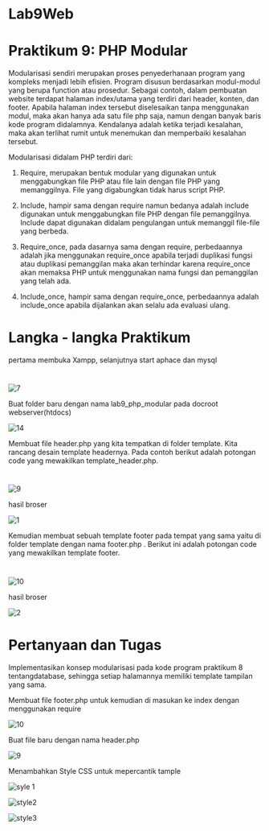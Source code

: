 # Lab9Web
# Praktikum 9: PHP Modular

Modularisasi sendiri merupakan proses penyederhanaan program yang kompleks menjadi lebih efisien. Program disusun berdasarkan modul-modul yang berupa function atau prosedur. Sebagai contoh, dalam pembuatan website terdapat halaman index/utama yang terdiri dari header, konten, dan footer. Apabila halaman index tersebut diselesaikan tanpa menggunakan modul, maka akan hanya ada satu file php saja, namun dengan banyak baris kode program didalamnya. Kendalanya adalah ketika terjadi kesalahan, maka akan terlihat rumit untuk menemukan dan memperbaiki kesalahan tersebut.

Modularisasi didalam PHP terdiri dari:

1. Require, merupakan bentuk modular yang digunakan untuk menggabungkan file PHP atau file lain dengan file PHP yang memanggilnya. File yang digabungkan tidak harus script PHP.
   
2. Include, hampir sama dengan require namun bedanya adalah include digunakan untuk menggabungkan file PHP dengan file pemanggilnya. Include dapat digunakan didalam pengulangan untuk memanggil file-file yang berbeda.
    
3. Require_once, pada dasarnya sama dengan require, perbedaannya adalah jika menggunakan require_once apabila terjadi duplikasi fungsi atau duplikasi pemanggilan maka akan terhindar karena require_once akan memaksa PHP untuk menggunakan nama fungsi dan pemanggilan yang telah ada.
    
4. Include_once, hampir sama dengan require_once, perbedaannya adalah include_once apabila dijalankan akan selalu ada evaluasi ulang.
    

# Langka - langka Praktikum
pertama membuka Xampp, selanjutnya start aphace dan mysql
#
![7](https://user-images.githubusercontent.com/56498195/121340825-39d5ae00-c94a-11eb-9ee1-a5d83528343f.PNG)

Buat folder baru dengan nama lab9_php_modular pada docroot webserver(htdocs)

![14](https://user-images.githubusercontent.com/56498195/121348438-90df8100-c952-11eb-9296-0b30510476c5.PNG)

Membuat file header.php yang kita tempatkan di folder template. Kita rancang desain template headernya. Pada contoh berikut adalah potongan code yang mewakilkan template_header.php.
#
![9](https://user-images.githubusercontent.com/56498195/121340014-4b6a8600-c949-11eb-945a-4824abdb68bb.PNG)

hasil broser

![1](https://user-images.githubusercontent.com/56498195/121340321-b025e080-c949-11eb-95b1-9a30692c9886.PNG)




Kemudian membuat sebuah template footer pada tempat yang sama yaitu di folder template dengan nama footer.php . Berikut ini adalah potongan code yang mewakilkan template footer.
#
![10](https://user-images.githubusercontent.com/56498195/121340103-66d59100-c949-11eb-9ee7-e09bb2fa1443.PNG)

hasil broser

![2](https://user-images.githubusercontent.com/56498195/121340332-b2883a80-c949-11eb-8fc6-08c22496e29c.PNG)



# Pertanyaan dan Tugas
Implementasikan konsep modularisasi pada kode program praktikum 8 tentangdatabase, sehingga setiap halamannya memiliki template tampilan yang sama.



Membuat file footer.php untuk kemudian di masukan ke index dengan menggunakan require


![10](https://user-images.githubusercontent.com/56498195/121347718-b6b85600-c951-11eb-9a5d-1a5fdf5d2d7d.PNG)

Buat file baru dengan nama header.php


![9](https://user-images.githubusercontent.com/56498195/121347745-bcae3700-c951-11eb-944a-798a1d3dda76.PNG)

Menambahkan Style CSS untuk mepercantik tample


![syle 1](https://user-images.githubusercontent.com/56498195/121347833-d485bb00-c951-11eb-8455-ad650f046f2f.PNG)


![style2](https://user-images.githubusercontent.com/56498195/121347811-cf287080-c951-11eb-94a4-16dcf9932961.PNG)


![style3](https://user-images.githubusercontent.com/56498195/121347827-d2236100-c951-11eb-9afd-f7e262e80bd1.PNG)
